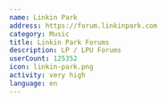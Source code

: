 ```yaml
---
name: Linkin Park
address: https://forum.linkinpark.com
category: Music
title: Linkin Park Forums
description: LP / LPU Forums
userCount: 125352
icon: linkin-park.png
activity: very high
language: en
---
```

